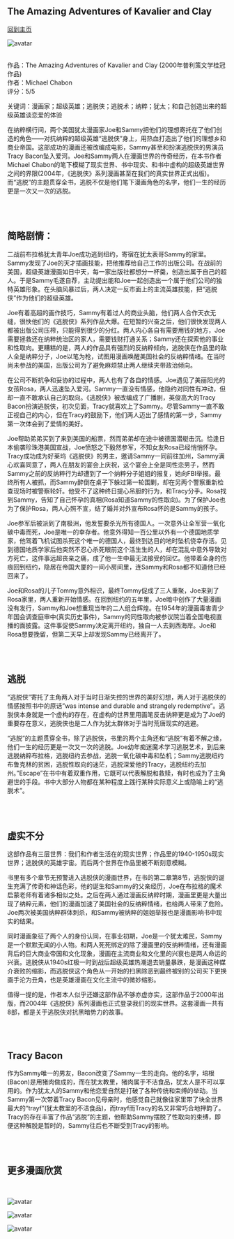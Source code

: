 ## The Amazing Adventures of Kavalier and Clay
[回到主页](https://boheme130.github.io/Fiction.git.io/)

![avatar](https://graphicnovelty2.files.wordpress.com/2020/03/kavalierclay-escapist.jpg)
<br>
<br>

作品：The Amazing Adventures of Kavalier and Clay (2000年普利策文学桂冠作品) <br>
作者：Michael Chabon <br>
评分：5/5 <br>

关键词：漫画家；超级英雄；逃脱侠；逃脱术；纳粹；犹太；和自己创造出来的超级英雄谈恋爱的体验

在纳粹横行间，两个美国犹太漫画家Joe和Sammy把他们的理想寄托在了他们创造的角色——对抗纳粹的超级英雄“逃脱侠”身上，用热血打造出了他们的理想乡和商业帝国。这部成功的漫画还被改编成电影，Sammy甚至和扮演逃脱侠的男演员Tracy Bacon坠入爱河。Joe和Sammy两人在漫画世界的传奇经历，在本书作者Michael Chabon的笔下模糊了现实世界、书中现实、和书中虚构的超级英雄世界之间的界限(2004年，《逃脱侠》系列漫画甚至在我们的真实世界正式出版)。而“逃脱”的主题贯穿全书，逃脱不仅是他们笔下漫画角色的名字，他们一生的经历更是一次又一次的逃脱。

<br>
<br>

## 简略剧情：
二战前布拉格犹太青年Joe成功逃到纽约，寄宿在犹太表哥Sammy的家里。Sammy发现了Joe的天才插画技能，把他推荐给自己工作的出版公司。在战前的美国，超级英雄漫画如日中天，每一家出版社都想分一杯羹，创造出属于自己的超人。于是Sammy毛遂自荐，主动提出能和Joe一起创造出一个属于他们公司的独特英雄形象。在头脑风暴过后，两人决定一反市面上的主流英雄技能，把“逃脱侠”作为他们的超级英雄。

Joe有着高超的画作技巧，Sammy有着过人的商业头脑，他们两人合作天衣无缝，很快他们的《逃脱侠》系列作品大爆。在短暂的兴奋之后，他们很快发现两人都被出版公司压榨，只能得到很少的分红。两人内心各自有需要用钱的地方，Joe需要拯救还在纳粹统治区的家人，需要钱财打通关系；Sammy还在探索他的事业和性取向。更糟糕的是，两人的作品具有强烈的反纳粹倾向，逃脱侠在作品里的敌人全是纳粹分子，Joe以笔为枪，试图用漫画唤醒美国社会的反纳粹情绪。在当时尚未参战的美国，出版公司为了避免麻烦禁止两人继续夹带政治倾向。

在公司不断抗争和妥协的过程中，两人也有了各自的情感。Joe遇见了美丽阳光的女孩Rosa，两人迅速坠入爱河。Sammy一直没有情感，他隐约对同性有冲动，但却一直不敢承认自己的取向。《逃脱侠》被改编成了广播剧，英俊高大的Tracy Bacon扮演逃脱侠，初次见面，Tracy就喜欢上了Sammy。尽管Sammy一直不敢正视自己的内心，但在Tracy的鼓励下，他们两人迈出了感情的第一步，Sammy第一次体会到了爱情的美好。

Joe帮助弟弟买到了来到美国的船票，然而弟弟却在途中被德国潜艇击沉。恰逢日本偷袭珍珠港美国宣战，Joe愤怒之下毅然参军，不知女友Rosa已经悄悄怀孕。Tracy成功成为好莱坞《逃脱侠》的男主，邀请Sammy一同前往加州，Sammy满心欢喜同意了，两人在朋友的宴会上庆祝，这个宴会上全是同性恋男子，然而Sammy之前的反纳粹行为却遭到了一个纳粹分子姐姐的报复，她向FBI举报。最终所有人被抓，而Sammy醉倒在桌子下躲过第一轮围剿，却在另两个警察重新检查现场时被警察轮奸。他受不了这种终日提心吊胆的行为，和Tracy分手。Rosa找到Sammy，告知了自己怀孕的真相(Rosa知道Sammy的性取向)。为了保护Joe也为了保护Rosa，两人心照不宣，结了婚并对外宣布Rosa怀的是Sammy的孩子。

Joe参军后被派到了南极洲，他发誓要杀光所有德国人。一次意外让全军营一氧化碳中毒而死，Joe是唯一的幸存者。他意外得知一百公里以外有一个德国地质学家，他驾着飞机试图杀死这个唯一的德国人，最终到达目的地时坠机侥幸存活。见到德国地质学家后他突然不忍心杀死眼前这个活生生的人，却在混乱中意外导致对方死亡，这件事远超丧亲之痛，成了他一生中最无法接受的回忆。他带着全身的伤痕回到纽约，隐居在帝国大厦的一间小房间里，连Sammy和Rosa都不知道他已经回来了。

Joe和Rosa的儿子Tommy意外相识，最终Tommy促成了三人重聚，Joe来到了Rosa家里，两人重新开始情感。在回到纽约的五年里，Joe暗中创作了大量漫画没有发行，Sammy和Joe想重现当年的二人组合辉煌。在1954年的漫画毒害青少年国会调查庭审中(真实历史事件)，Sammy的同性取向被参议院当着全国电视直播的面披露。这件事促使Sammy决定离开纽约，独自一人去到西海岸。Joe和Rosa想要挽留，但第二天早上却发现Sammy已经离开了。

<br>
<br>

## 逃脱
“逃脱侠”寄托了主角两人对于当时日渐失控的世界的美好幻想，两人对于逃脱侠的情感按照书中的原话”was intense and durable and strangely redemptive”。逃脱侠本身就是一个虚构的存在，在虚构的世界里用画笔反击纳粹更是成为了Joe的重要存在意义，逃脱侠也是二人作为犹太群体对于当时荒唐现实的逃避。

“逃脱”的主题贯穿全书，除了逃脱侠，书里的两个主角还和“逃脱”有着不解之缘，他们一生的经历更是一次又一次的逃脱。Joe幼年痴迷魔术学习逃脱艺术，到后来逃脱纳粹布拉格，逃脱纽约去参战，逃脱一氧化碳中毒和坠机；Sammy逃脱纽约布鲁克林的贫困，逃脱性取向的迷茫，逃脱深爱他的Tracy，逃脱纽约去加州。”Escape”在书中有着双重作用，它既可以代表解脱和救赎，有时也成为了主角避世的手段。书中大部分人物都在某种程度上践行某种实际意义上或隐喻上的“逃脱术”。

<br>
<br>

## 虚实不分
这部作品有三层世界：我们和作者生活在的现实世界；作品里的1940-1950s现实世界；逃脱侠的英雄宇宙。而后两个世界在作品里被不断刻意模糊。

书里有多个章节无预警进入逃脱侠的漫画世界，在书的第二章第8节，逃脱侠的诞生充满了传奇和神话色彩，他的诞生和Sammy的父亲经历，Joe在布拉格的魔术启蒙老师有着诸多相似之处。之后在两人通过漫画反纳粹时期，漫画里更是大量出现了纳粹元素，他们的漫画加速了美国社会的反纳粹情绪，也给两人带来了危险。Joe两次被美国纳粹群体刺杀，和Sammy被纳粹的姐姐举报也是漫画影响书中现实的结果。

同时漫画象征了两个人的身份认同，在事业初期，Joe是一个犹太难民，Sammy是一个默默无闻的小人物。和两人死死绑定的除了漫画里的反纳粹情绪，还有漫画背后的巨大商业帝国和文化现象，漫画在主流商业和文化里的兴衰也是两人命运的兴衰。逃脱侠从1940s红极一时到战后超级英雄热潮退去销量暴跌，是漫画这种媒介衰败的缩影，而逃脱侠这个角色从一开始的扫黑除恶到最终被别的公司买下更换画手沦为丑角，也是英雄漫画在文化主流中的微妙缩影。

值得一提的是，作者本人似乎还嫌这部作品不够亦虚亦实，这部作品于2000年出版，而2004年《逃脱侠》系列漫画也正式登录我们的现实世界。这套漫画一共有8部，都是关于逃脱侠对抗黑暗势力的故事。

<br>
<br>

## Tracy Bacon
作为Sammy唯一的男友，Bacon改变了Sammy一生的走向。他的名字，培根(Bacon)是用猪肉做成的，而在犹太教里，猪肉属于不洁食品，犹太人是不可以享用的。作为犹太人的Sammy和他恋爱自然是打破了各种传统和束缚的举动。当Sammy第一次带着Tracy Bacon见母亲时，他感觉自己就像往家里带了块全世界最大的“trayf”(犹太教里的不洁食品)，而trayf而Tracy的名又非常巧合地押韵了。Tracy的存在丰富了作品“逃脱”的主题，他帮助Sammy摆脱了性取向的束缚，即便这种解脱是暂时的，Sammy往后也不断受到Tracy的影响。

<br>
<br>

## 更多漫画欣赏


<br>

![avatar](https://d2lzb5v10mb0lj.cloudfront.net/darkhorse/downloads/desktops/escapist5/escapist5_lg.jpg)
<br>

![avatar](https://d1466nnw0ex81e.cloudfront.net/n_iv/600/1105565.jpg)
<br>

![avatar](https://d2lzb5v10mb0lj.cloudfront.net/common/salestools/previews/escap1/escap1p1.jpg)
<br>
